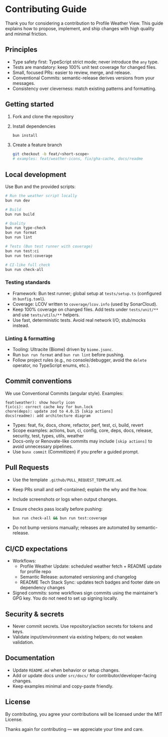 # Contributing Guide

Thank you for considering a contribution to Profile Weather View. This guide explains how to propose, implement, and ship changes with high quality and minimal friction.

## Principles

- Type safety first: TypeScript strict mode; never introduce the `any` type.
- Tests are mandatory: keep 100% unit test coverage for changed files.
- Small, focused PRs: easier to review, merge, and release.
- Conventional Commits: semantic-release derives versions from your messages.
- Consistency over cleverness: match existing patterns and formatting.

## Getting started

1) Fork and clone the repository
2) Install dependencies

   ```bash
   bun install
   ```

3) Create a feature branch

   ```bash
   git checkout -b feat/<short-scope>
   # examples: feat/weather-icons, fix/gha-cache, docs/readme
   ```

## Local development

Use Bun and the provided scripts:

```bash
# Run the weather script locally
bun run dev

# Build
bun run build

# Quality
bun run type-check
bun run format
bun run lint

# Tests (Bun test runner with coverage)
bun run test:ci
bun run test:coverage

# CI-like full check
bun run check-all
```

### Testing standards

- Framework: Bun test runner; global setup at `tests/setup.ts` (configured in `bunfig.toml`).
- Coverage: LCOV written to `coverage/lcov.info` (used by SonarCloud).
- Keep 100% coverage on changed files. Add tests under `tests/unit/**` and use `tests/utils/**` helpers.
- Use fast, deterministic tests. Avoid real network I/O; stub/mocks instead.

### Linting & formatting

- Tooling: Ultracite (Biome) driven by `biome.jsonc`.
- Run `bun run format` and `bun run lint` before pushing.
- Follow project rules (e.g., no console/debugger, avoid the `delete` operator, no TypeScript enums, etc.).

## Commit conventions

We use Conventional Commits (angular style). Examples:

```text
feat(weather): show hourly icon
fix(ci): correct cache key for bun.lock
chore(deps): update zod to 4.0.15 [skip actions]
docs(readme): add architecture diagram
```

- Types: feat, fix, docs, chore, refactor, perf, test, ci, build, revert
- Scope examples: actions, bun, ci, config, core, deps, docs, release, security, test, types, utils, weather
- Docs-only or Renovate-like commits may include `[skip actions]` to avoid unnecessary pipelines.
- Use `bunx commit` (Commitizen) if you prefer a guided prompt.

## Pull Requests

- Use the template `.github/PULL_REQUEST_TEMPLATE.md`.
- Keep PRs small and self-contained; explain the why and the how.
- Include screenshots or logs when output changes.
- Ensure checks pass locally before pushing:

  ```bash
  bun run check-all && bun run test:coverage
  ```

- Do not bump versions manually; releases are automated by semantic-release.

## CI/CD expectations

- Workflows:
  - Profile Weather Update: scheduled weather fetch + README update for profile repo
  - Semantic Release: automated versioning and changelog
  - README Tech Stack Sync: updates tech badges and footer date on dependency changes
- Signed commits: some workflows sign commits using the maintainer’s GPG key. You do not need to set up signing locally.

## Security & secrets

- Never commit secrets. Use repository/action secrets for tokens and keys.
- Validate input/environment via existing helpers; do not weaken validation.

## Documentation

- Update `README.md` when behavior or setup changes.
- Add or update docs under `src/docs/` for contributor/developer-facing changes.
- Keep examples minimal and copy-paste friendly.

## License

By contributing, you agree your contributions will be licensed under the MIT License.

Thanks again for contributing — we appreciate your time and care.

